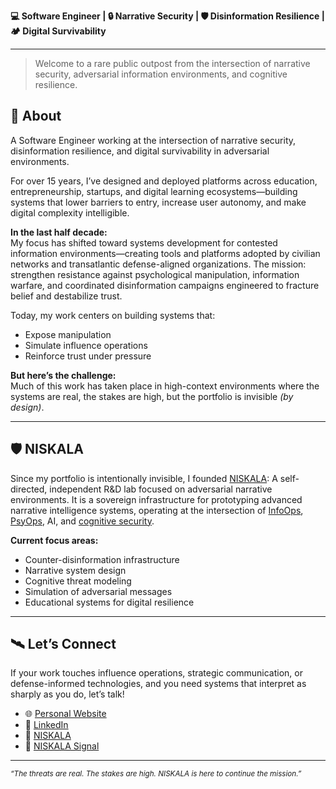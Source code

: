 **💻 Software Engineer | 🔒 Narrative Security | 🛡️ Disinformation Resilience | 🏕️ Digital Survivability**

---

> Welcome to a rare public outpost from the intersection of narrative security, adversarial information environments, and cognitive resilience.

## 👤 About

A Software Engineer working at the intersection of narrative security, disinformation resilience, and digital survivability in adversarial environments.

For over 15 years, I’ve designed and deployed platforms across education, entrepreneurship, startups, and digital learning ecosystems—building systems that lower barriers to entry, increase user autonomy, and make digital complexity intelligible.

**In the last half decade:**  
My focus has shifted toward systems development for contested information environments—creating tools and platforms adopted by civilian networks and transatlantic defense-aligned organizations. The mission: strengthen resistance against psychological manipulation, information warfare, and coordinated disinformation campaigns engineered to fracture belief and destabilize trust.

Today, my work centers on building systems that:
- Expose manipulation
- Simulate influence operations
- Reinforce trust under pressure

**But here’s the challenge:**  
Much of this work has taken place in high-context environments where the systems are real, the stakes are high, but the portfolio is invisible _(by design)_.

---

## 🛡️ NISKALA

Since my portfolio is intentionally invisible, I founded [NISKALA](https://niskala.systems): A self-directed, independent R&D lab focused on adversarial narrative environments. It is a sovereign infrastructure for prototyping advanced narrative intelligence systems, operating at the intersection of [InfoOps](https://en.wikipedia.org/wiki/Information_Operations_(United_States)), [PsyOps](https://en.wikipedia.org/wiki/Psychological_operations_(United_States)), AI, and [cognitive security](https://blackbird.ai/blog/what-is-cognitive-security).

**Current focus areas:**
- Counter-disinformation infrastructure
- Narrative system design
- Cognitive threat modeling
- Simulation of adversarial messages
- Educational systems for digital resilience

---

## 🛰️ Let’s Connect

If your work touches influence operations, strategic communication, or defense-informed technologies, and you need systems that interpret as sharply as you do, let’s talk!

- 🌐 [Personal Website](https://hadna.space)
- 🔗 [LinkedIn](https://linkedin.com/in/dkhd)
- 🪬 [NISKALA](https://niskala.systems)
- 📡 [NISKALA Signal](https://signal.niskala.systems)

---

<sub><i>“The threats are real. The stakes are high. NISKALA is here to continue the mission.”</i></sub>
